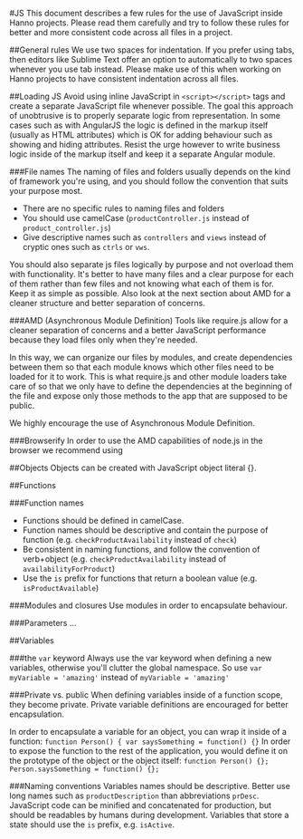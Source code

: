 #JS
This document describes a few rules for the use of JavaScript inside Hanno projects. Please read them carefully and try to follow these rules for better and more consistent code across all files in a project.

##General rules
We use two spaces for indentation. If you prefer using tabs, then editors like Sublime Text offer an option to automatically to two spaces whenever you use tab instead. Please make use of this when working on Hanno projects to have consistent indentation across all files.

##Loading JS
Avoid using inline JavaScript in `<script></script>` tags and create a separate JavaScript file whenever possible. The goal this approach of unobtrusive is to properly separate logic from representation. 
In some cases such as with AngularJS the logic is defined in the markup itself (usually as HTML attributes) which is OK for adding behaviour such as showing and hiding attributes. Resist the urge however to write business logic inside of the markup itself and keep it a separate Angular module.

###File names
The naming of files and folders usually depends on the kind of framework you're using, and you should follow the convention that suits your purpose most.

* There are no specific rules to naming files and folders
* You should use camelCase (`productController.js` instead of `product_controller.js`) 
* Give descriptive names such as `controllers` and `views` instead of cryptic ones such as `ctrls` or `vws`.

You should also separate js files logically by purpose and not overload them with functionality. It's better to have many files and a clear purpose for each of them rather than few files and not knowing what each of them is for. Keep it as simple as possible. Also look at the next section about AMD for a cleaner structure and better separation of concerns.

###AMD (Asynchronous Module Definition)
Tools like require.js allow for a cleaner separation of concerns and a better JavaScript performance because they load files only when they're needed. 

In this way, we can organize our files by modules, and create dependencies between them so that each module knows which other files need to be loaded for it to work. This is what require.js and other module loaders take care of so that we only have to define the dependencies at the beginning of the file and expose only those methods to the app that are supposed to be public.

We highly encourage the use of Asynchronous Module Definition.

###Browserify
In order to use the AMD capabilities of node.js in the browser we recommend using 

##Objects
Objects can be created with JavaScript object literal {}.

##Functions

###Function names

* Functions should be defined in camelCase.
* Function names should be descriptive and contain the purpose of function (e.g. `checkProductAvailability` instead of `check`)
* Be consistent in naming functions, and follow the convention of verb+object (e.g. `checkProductAvailability` instead of `availabilityForProduct`) 
* Use the `is` prefix for functions that return a boolean value (e.g. `isProductAvailable`)

###Modules and closures
Use modules in order to encapsulate behaviour. 

###Parameters
...

##Variables

###the `var` keyword
Always use the var keyword when defining a new variables, otherwise you'll clutter the global namespace.
So use `var myVariable = 'amazing'` instead of `myVariable = 'amazing'`

###Private vs. public
When defining variables inside of a function scope, they become private. Private variable definitions are encouraged for better encapsulation.

In order to encapsulate a variable for an object, you can wrap it inside of a function: `function Person() { var saysSomething = function() {}`
In order to expose the function to the rest of the application, you would define it on the prototype of the object or the object itself: `function Person() {}; Person.saysSomething = function() {}; `

###Naming conventions
Variables names should be descriptive. Better use long names such as `productDescription` than abbreviations `prDesc`. JavaScript code can be minified and concatenated for production, but should be readables by humans during development.
Variables that store a state should use the `is` prefix, e.g. `isActive`.